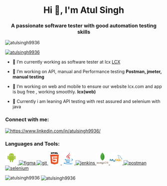 <h1 align="center">Hi 👋, I'm Atul Singh</h1>
<h3 align="center">A passionate software tester with good automation testing skills</h3>

<p align="left"> <img src="https://komarev.com/ghpvc/?username=atulsingh9936&label=Profile%20views&color=0e75b6&style=flat" alt="atulsingh9936" /> </p>

<p align="left"> <a href="https://github.com/ryo-ma/github-profile-trophy"><img src="https://github-profile-trophy.vercel.app/?username=atulsingh9936" alt="atulsingh9936" /></a> </p>

- 🔭 I’m currently working as software tester at lcx [LCX](lcx.com)

- 🌱 I’m working on API, manual and Performance testing **Postman, jmeter, manual testing**

- 👯 I’m working on web and mobile to ensure our website lcx.com and app is bug free , working smoothly. **lcx(web)**

- 🤝 Currently i am leaning API testing with rest assured and selenium with java 
<h3 align="left">Connect with me:</h3>
<p align="left">
<a href="https://linkedin.com/in/https://www.linkedin.com/in/atulsingh9936/" target="blank"><img align="center" src="https://raw.githubusercontent.com/rahuldkjain/github-profile-readme-generator/master/src/images/icons/Social/linked-in-alt.svg" alt="https://www.linkedin.com/in/atulsingh9936/" height="30" width="40" /></a>
</p>

<h3 align="left">Languages and Tools:</h3>
<p align="left"> <a href="https://developer.android.com" target="_blank" rel="noreferrer"> <img src="https://raw.githubusercontent.com/devicons/devicon/master/icons/android/android-original-wordmark.svg" alt="android" width="40" height="40"/> </a> <a href="https://www.figma.com/" target="_blank" rel="noreferrer"> <img src="https://www.vectorlogo.zone/logos/figma/figma-icon.svg" alt="figma" width="40" height="40"/> </a> <a href="https://git-scm.com/" target="_blank" rel="noreferrer"> <img src="https://www.vectorlogo.zone/logos/git-scm/git-scm-icon.svg" alt="git" width="40" height="40"/> </a> <a href="https://www.w3.org/html/" target="_blank" rel="noreferrer"> <img src="https://raw.githubusercontent.com/devicons/devicon/master/icons/html5/html5-original-wordmark.svg" alt="html5" width="40" height="40"/> </a> <a href="https://www.java.com" target="_blank" rel="noreferrer"> <img src="https://raw.githubusercontent.com/devicons/devicon/master/icons/java/java-original.svg" alt="java" width="40" height="40"/> </a> <a href="https://www.jenkins.io" target="_blank" rel="noreferrer"> <img src="https://www.vectorlogo.zone/logos/jenkins/jenkins-icon.svg" alt="jenkins" width="40" height="40"/> </a> <a href="https://www.mongodb.com/" target="_blank" rel="noreferrer"> <img src="https://raw.githubusercontent.com/devicons/devicon/master/icons/mongodb/mongodb-original-wordmark.svg" alt="mongodb" width="40" height="40"/> </a> <a href="https://www.mysql.com/" target="_blank" rel="noreferrer"> <img src="https://raw.githubusercontent.com/devicons/devicon/master/icons/mysql/mysql-original-wordmark.svg" alt="mysql" width="40" height="40"/> </a> <a href="https://postman.com" target="_blank" rel="noreferrer"> <img src="https://www.vectorlogo.zone/logos/getpostman/getpostman-icon.svg" alt="postman" width="40" height="40"/> </a> <a href="https://www.selenium.dev" target="_blank" rel="noreferrer"> <img src="https://raw.githubusercontent.com/detain/svg-logos/780f25886640cef088af994181646db2f6b1a3f8/svg/selenium-logo.svg" alt="selenium" width="40" height="40"/> </a> </p>

<p><img align="left" src="https://github-readme-stats.vercel.app/api/top-langs?username=atulsingh9936&show_icons=true&locale=en&layout=compact" alt="atulsingh9936" /></p>

<p>&nbsp;<img align="center" src="https://github-readme-stats.vercel.app/api?username=atulsingh9936&show_icons=true&locale=en" alt="atulsingh9936" /></p>
